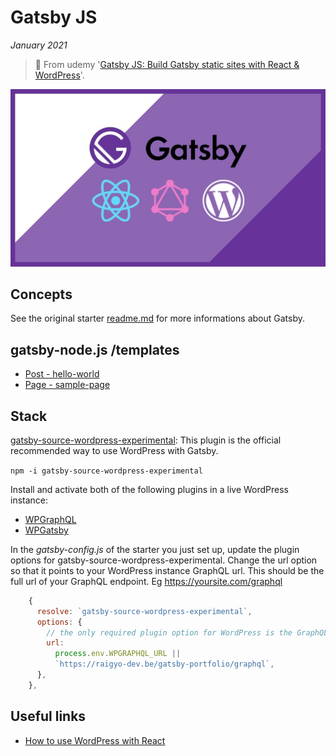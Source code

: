 # Gatsby JS

*January 2021*

> 🔨 From udemy '[Gatsby JS: Build Gatsby static sites with React & WordPress](https://www.udemy.com/course/gatsby-js-react-wordpress-graphql/)'.



![gatsby-logo](_readme-img/gatsby-logo.jpg)

## Concepts

See the original starter [readme.md](README-Gatsby-cli.md) for more informations about Gatsby.

## gatsby-node.js /templates

- [Post - hello-world](http://localhost:8000/post/hello-world)
- [Page - sample-page](http://localhost:8000/page/sample-page)

## Stack

[gatsby-source-wordpress-experimental](https://www.npmjs.com/package/gatsby-source-wordpress-experimental): This plugin is the official recommended way to use WordPress with Gatsby.

`npm -i gatsby-source-wordpress-experimental`

Install and activate both of the following plugins in a live WordPress instance:

- [WPGraphQL](https://wordpress.org/plugins/wp-graphql/)
- [WPGatsby](https://wordpress.org/plugins/wp-gatsby/)

In the *gatsby-config.js* of the starter you just set up, update the plugin options for gatsby-source-wordpress-experimental. Change the url option so that it points to your WordPress instance GraphQL url. This should be the full url of your GraphQL endpoint. Eg https://yoursite.com/graphql

````js
    {
      resolve: `gatsby-source-wordpress-experimental`,
      options: {
        // the only required plugin option for WordPress is the GraphQL url.
        url:
          process.env.WPGRAPHQL_URL ||
          `https://raigyo-dev.be/gatsby-portfolio/graphql`,
      },
    },
````

## Useful links

- [How to use WordPress with React](https://rapidapi.com/blog/wordpress-react-api/)